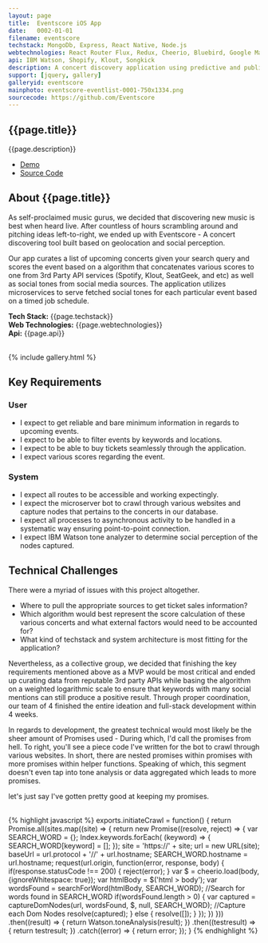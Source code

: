 ```yaml
---
layout: page
title:  Eventscore iOS App
date:   0002-01-01
filename: eventscore
techstack: MongoDb, Express, React Native, Node.js
webtechnologies: React Router Flux, Redux, Cheerio, Bluebird, Google Maps, D3.js, CRON
api: IBM Watson, Shopify, Klout, Songkick
description: A concert discovery application using predictive and public social influence analysis powered by React Native, Redux, and much more.
support: [jquery, gallery]
galleryid: eventscore
mainphoto: eventscore-eventlist-0001-750x1334.png
sourcecode: https://github.com/Eventscore
---
```


<!-- Intro -->
<section id="intro" class="wrapper style1 fade-up">
  <img style="position: absolute; background: rgba(0, 0, 0, .5); min-width: 100%; height: auto" src="{{site.baseurl}}images/eventscore_main.jpg"  alt="" data-position="center center" />
	<div class="inner">
		<h1>{{page.title}}</h1>
		<p>{{page.description}}</p>
		<ul class="actions">
			<li><a href="#" class="button disabled" >Demo</a></li>
      <li><a href="{{page.sourcecode}}" class="button">Source Code</a></li>
		</ul>
	</div>
</section>

<section id="one" class="wrapper style2 fade-up spotlights">
	<section>
		<div class="content">
			<div class="inner">
				<h2>About {{page.title}}</h2>
				<div>
					<p>
            As self-proclaimed music gurus, we decided that discovering new music is best when heard live. After countless of hours scrambling around and pitching ideas left-to-right, we ended up with Eventscore - A concert discovering tool built based on geolocation and social perception.
          </p>
					<p>
            Our app curates a list of upcoming concerts given your search query and scores the event based on a algorithm that concatenates various scores to one from 3rd Party API services (Spotify, Klout, SeatGeek, and etc) as well as social tones from social media sources. The application utilizes microservices to serve fetched social tones for each particular event based on a timed job schedule.
          </p>
          <p>
            <b>Tech Stack:</b> {{page.techstack}} <br>
            <b>Web Technologies:</b> {{page.webtechnologies}} <br>
            <b>Api:</b> {{page.api}}
          </p>
					<br>
				</div>
			</div>
		</div>
    <div class="content">
      <div class="inner">
        {% include gallery.html %}
      </div>
    </div>
	</section>
</section>

<section id="two" class="wrapper style3 fade-up">
	<div class="inner">
		<h2>Key Requirements</h2>
		<div class="features">
			<section>
				<span class="icon major fa-user"></span>
				<h3>User</h3>
				<ul>
          <li>I expect to get reliable and bare minimum information in regards to upcoming events.</li>
          <li>I expect to be able to filter events by keywords and locations.</li>
          <li>I expect to be able to buy tickets seamlessly through the application.</li>
          <li>I expect various scores regarding the event.</li>
        </ul>
			</section>
			<section>
				<span class="icon major fa-code"></span>
				<h3>System</h3>
				<ul>
          <li>I expect all routes to be accessible and working expectingly.</li>
          <li>I expect the microserver bot to crawl through various websites and capture nodes that pertains to the concerts in our database.</li>
          <li>I expect all processes to asynchronous activity to be handled in a systematic way ensuring point-to-point connection.</li>
          <li>I expect IBM Watson tone analyzer to determine social perception of the nodes captured.</li>
				</ul>
			</section>
		</div>
	</div>
</section>

<section id="three" class="wrapper style1 fade-up spotlights">
	<section>
		<div class="content">
			<div class="inner">
				<h2>Technical Challenges</h2>
				<div>
          There were a myriad of issues with this project altogether.
          <ul>
            <li>Where to pull the appropriate sources to get ticket sales information?</li>
            <li>Which algorithm would best represent the score calculation of these various concerts and what external factors would need to be accounted for?</li>
            <li>What kind of techstack and system architecture is most fitting for the application?</li>
          </ul>
          Nevertheless, as a collective group, we decided that finishing the key requirements mentioned above as a MVP would be most critical and ended up curating data from reputable 3rd party APIs while basing the algorithm on a weighted logarithmic scale to ensure that keywords with many social mentions can still produce a positive result. Through proper coordination, our team of 4 finished the entire ideation and full-stack development within 4 weeks.
          <p>
            In regards to development, the greatest technical would most likely be the sheer amount of Promises used - During which, I'd call the promises from hell. To right, you'll see a piece code I've written for the bot to crawl through various websites. In short, there are nested promises within promises with more promises within helper functions. Speaking of which, this segment doesn't even tap into tone analysis or data aggregated which leads to more promises.
          </p>
          <p>
            let's just say I've gotten pretty good at keeping my promises.
          </p>
					<br>
				</div>
			</div>
		</div>
    <div class="content">
      <div class="inner">
      {% highlight javascript %}
        exports.initiateCrawl = function() {
          return Promise.all(sites.map((site) => {
            return new Promise((resolve, reject) => {
              var SEARCH_WORD = {};
              Index.keywords.forEach( (keyword) => {
                SEARCH_WORD[keyword] = [];
              });
              site = 'https://' + site;
              url = new URL(site);
              baseUrl = url.protocol + '//' + url.hostname;
              SEARCH_WORD.hostname = url.hostname;
              request(url.origin, function(error, response, body) {
                if(response.statusCode !== 200) {
                  reject(error);
                }
                var $ = cheerio.load(body, {ignoreWhitespace: true});
                var htmlBody = $('html > body');
                var wordsFound = searchForWord(htmlBody, SEARCH_WORD); //Search for words found in SEARCH_WORD
                if(wordsFound.length > 0) {
                  var captured = captureDomNodes(url, wordsFound, $, null, SEARCH_WORD); //Capture each Dom Nodes
                  resolve(captured);
                } else {
                  resolve([]);
                }
              });
            })
          }))
          .then((result) => {
            return Watson.toneAnalysis(result);
          })
          .then((testresult) => {    
            return testresult;
          })
          .catch((error) => {
            return error;
          });
        }
      {% endhighlight %}
      </div>
    </div>
	</section>
</section>
